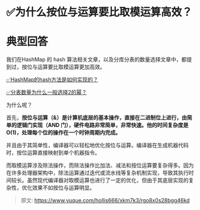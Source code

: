 # ✅为什么按位与运算要比取模运算高效？

# 典型回答


我们在HashMap 的 hash 算法相关文章，以及分库分表的数量选择文章中，都提到过，按位与运算要比取模运算更加高效。



[✅HashMap的hash方法是如何实现的？](https://www.yuque.com/hollis666/xkm7k3/sz24zwwrdg92qizg)



[✅分表数量为什么一般选择2的幂？](https://www.yuque.com/hollis666/xkm7k3/gy0gtl66vv1vmllq)



为什么呢？



首先，**按位与运算（&）是计算机底层的基本操作，直接在二进制位上进行，由简单的逻辑门实现（AND 门），硬件电路非常简单，非常快速。他的时间复杂度是 O(1)，处理每个位的操作在一个时钟周期内完成。**



并且由于其简单性，编译器可以轻松地优化按位与运算。编译器在生成机器代码时，按位运算直接映射到单个机器指令。



而取模运算涉及除法操作，而除法操作比加法、减法和按位运算要复杂得多。因为在许多处理器架构中，除法运算通过迭代或流水线等复杂机制实现，导致其执行时间较长。虽然现代编译器对取模运算也进行了一定的优化，但由于其底层实现的复杂性，优化效果不如按位与运算明显。



> 原文: <https://www.yuque.com/hollis666/xkm7k3/rgo8x0s28bgg46kd>